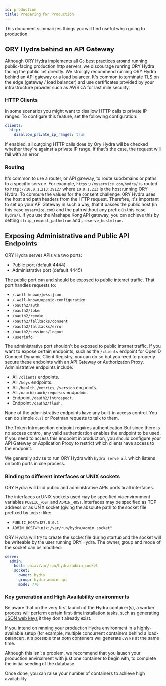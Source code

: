 ```yaml
---
id: production
title: Preparing for Production
---
```


This document summarizes things you will find useful when going to production.

## ORY Hydra behind an API Gateway

Although ORY Hydra implements all Go best practices around running public-facing production http servers, we discourage running
ORY Hydra facing the public net directly. We strongly recommend running ORY Hydra behind an API gateway or a load balancer. It's
common to terminate TLS on the edge (gateway / load balancer) and use certificates provided by your infrastructure provider such
as AWS CA for last mile security.

### HTTP Clients

In some scenarios you might want to disallow HTTP calls to private IP ranges. To configure this feature, set the following
configuration:

```yaml
clients:
  http:
    disallow_private_ip_ranges: true
```

If enabled, all outgoing HTTP calls done by Ory Hydra will be checked whether they're against a private IP range. If that's the
case, the request will fail with an error.

### Routing

It's common to use a router, or API gateway, to route subdomains or paths to a specific service. For example,
`https://myservice.com/hydra/` is routed to `http://10.0.1.213:3912/` where `10.0.1.213` is the host running ORY Hydra. To compute
the values for the consent challenge, ORY Hydra uses the host and path headers from the HTTP request. Therefore, it's important to
set up your API Gateway in such a way, that it passes the public host (in this case `myservice.com`) and the path without any
prefix (in this case `hydra/`). If you use the Mashape Kong API gateway, you can achieve this by setting `strip_request_path=true`
and `preserve_host=true.`

## Exposing Administrative and Public API Endpoints

ORY Hydra serves APIs via two ports:

- Public port (default 4444)
- Administrative port (default 4445)

The public port can and should be exposed to public internet traffic. That port handles requests to:

- `/.well-known/jwks.json`
- `/.well-known/openid-configuration`
- `/oauth2/auth`
- `/oauth2/token`
- `/oauth2/revoke`
- `/oauth2/fallbacks/consent`
- `/oauth2/fallbacks/error`
- `/oauth2/sessions/logout`
- `/userinfo`

The administrative port shouldn't be exposed to public internet traffic. If you want to expose certain endpoints, such as the
`/clients` endpoint for OpenID Connect Dynamic Client Registry, you can do so but you need to properly secure these endpoints with
an API Gateway or Authorization Proxy. Administrative endpoints include:

- All `/clients` endpoints.
- All `/keys` endpoints.
- All `/health`, `/metrics`, `/version` endpoints.
- All `/oauth2/auth/requests` endpoints.
- Endpoint `/oauth2/introspect`.
- Endpoint `/oauth2/flush`.

None of the administrative endpoints have any built-in access control. You can do simple `curl` or Postman requests to talk to
them.

The Token Introspection endpoint requires authentication. But since there is no access control, any valid authentication enables
the endpoint to be used. If you need to access this endpoint in production, you should configure your API Gateway or Application
Proxy to restrict which clients have access to the endpoint.

We generally advise to run ORY Hydra with `hydra serve all` which listens on both ports in one process.

### Binding to different interfaces or UNIX sockets

ORY Hydra will bind public and administrative APIs ports to all interfaces.

The interfaces or UNIX sockets used may be specified via environment variables `PUBLIC_HOST` and `ADMIN_HOST`. Interfaces may be
specified as TCP address or as UNIX socket (giving the absolute path to the socket file prefixed by `unix:`) like:

- `PUBLIC_HOST=127.0.0.1`
- `ADMIN_HOST="unix:/var/run/hydra/admin_socket"`

ORY Hydra will try to create the socket file during startup and the socket will be writeable by the user running ORY Hydra. The
owner, group and mode of the socket can be modified:

```yaml
serve:
  admin:
    host: unix:/var/run/hydra/admin_socket
    socket:
      owner: hydra
      group: hydra-admin-api
      mode: 770
```

### Key generation and High Availability environments

Be aware that on the very first launch of the Hydra container(s), a worker process will perform certain first-time installation
tasks, such as generating [JSON web keys](jwks.md) if they don't already exist.

If you intend on running your production Hydra environment in a highly-available setup (for example, multiple concurrent
containers behind a load-balancer), it's possible that both containers will generate JWKs at the same time.

Although this isn't a problem, we recommend that you launch your production environment with just one container to begin with, to
complete the initial seeding of the database.

Once done, you can raise your number of containers to achieve high availability.
